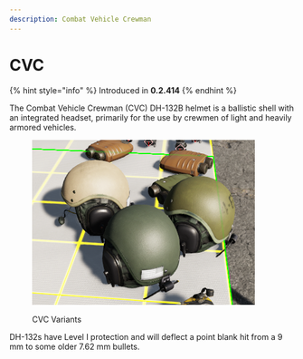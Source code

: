 ```yaml
---
description: Combat Vehicle Crewman
---
```


# CVC

{% hint style="info" %}
Introduced in **0.2.414**
{% endhint %}

The Combat Vehicle Crewman (CVC) DH-132B helmet is a ballistic shell with an integrated headset, primarily for the use by crewmen of light and heavily armored vehicles.

<figure><img src="../../../../.gitbook/assets/image (9).png" alt=""><figcaption><p>CVC Variants</p></figcaption></figure>

DH-132s have Level I protection and will deflect a point blank hit from a 9 mm to some older 7.62 mm bullets.
